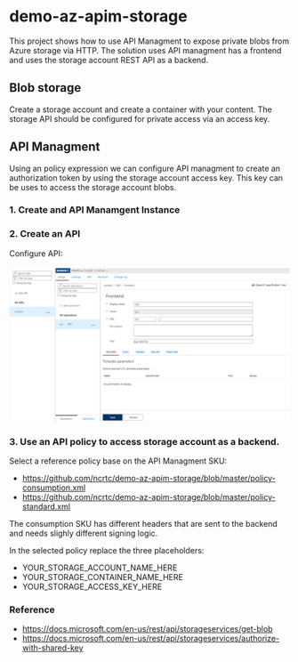 # demo-az-apim-storage

This project shows how to use API Managment to expose private blobs from Azure storage via HTTP. The solution uses API managment has a frontend and uses the storage account REST API as a backend.

##  Blob storage

Create a storage account and create a container with your content. The storage API should be configured for private access via an access key.

##  API Managment 

Using an policy expression we can configure API managment to create an authorization token by using the storage account access key. This key can be uses to access the storage account blobs.

### 1. Create and API Manamgent Instance
### 2. Create an API

Configure API:

![alt text](fe-configuration.png "")

### 3. Use an API policy to access storage account as a backend.


Select a reference policy base on the API Managment SKU:
- https://github.com/ncrtc/demo-az-apim-storage/blob/master/policy-consumption.xml
- https://github.com/ncrtc/demo-az-apim-storage/blob/master/policy-standard.xml

The consumption SKU has different headers that are sent to the backend and needs slighly different signing logic.

In the selected policy replace the three placeholders:
 - YOUR_STORAGE_ACCOUNT_NAME_HERE
 - YOUR_STORAGE_CONTAINER_NAME_HERE
 - YOUR_STORAGE_ACCESS_KEY_HERE


### Reference
- https://docs.microsoft.com/en-us/rest/api/storageservices/get-blob
- https://docs.microsoft.com/en-us/rest/api/storageservices/authorize-with-shared-key

